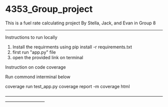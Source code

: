 # 4353_Group_project
This is a fuel rate calculating project
By Stella, Jack, and Evan in Group 8


_____________________________________________

Instructions to run locally

1. Install the requirments using pip install -r requirements.txt
2. first run "app.py" file
3. open the provided link on terminal



Instruction on code coverage

Run commond interminal below

coverage run test_app.py
coverage report -m
coverage html

—————————————————————————————————————————————

